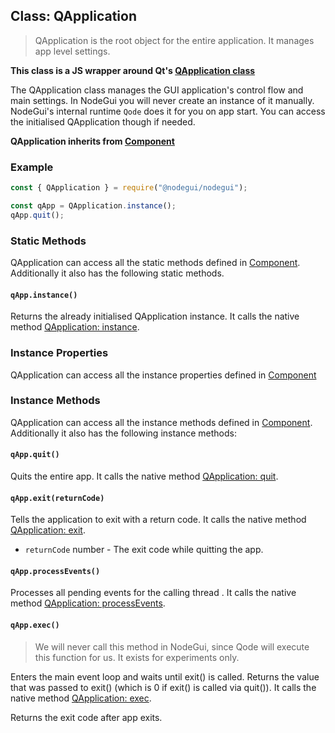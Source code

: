 ## Class: QApplication

> QApplication is the root object for the entire application. It manages app level settings.

**This class is a JS wrapper around Qt's [QApplication class](https://doc.qt.io/qt-5/qapplication.html)**

The QApplication class manages the GUI application's control flow and main settings. In NodeGui you will never create an instance of it manually. NodeGui's internal runtime `Qode` does it for you on app start. You can access the initialised QApplication though if needed.

**QApplication inherits from [Component](api/Component.md)**

### Example

```javascript
const { QApplication } = require("@nodegui/nodegui");

const qApp = QApplication.instance();
qApp.quit();
```

### Static Methods

QApplication can access all the static methods defined in [Component](api/Component.md). Additionally it also has the following static methods.

#### `qApp.instance()`

Returns the already initialised QApplication instance. It calls the native method [QApplication: instance](https://doc.qt.io/qt-5/qcoreapplication.html#instance).

### Instance Properties

QApplication can access all the instance properties defined in [Component](api/Component.md)

### Instance Methods

QApplication can access all the instance methods defined in [Component](api/Component.md). Additionally it also has the following instance methods:

#### `qApp.quit()`

Quits the entire app. It calls the native method [QApplication: quit](https://doc.qt.io/qt-5/qcoreapplication.html#quit).

#### `qApp.exit(returnCode)`

Tells the application to exit with a return code. It calls the native method [QApplication: exit](https://doc.qt.io/qt-5/qcoreapplication.html#exit).

- `returnCode` number - The exit code while quitting the app.

#### `qApp.processEvents()`

Processes all pending events for the calling thread . It calls the native method [QApplication: processEvents](https://doc.qt.io/qt-5/qcoreapplication.html#processEvents).

#### `qApp.exec()`

> We will never call this method in NodeGui, since Qode will execute this function for us. It exists for experiments only.

Enters the main event loop and waits until exit() is called. Returns the value that was passed to exit() (which is 0 if exit() is called via quit()). It calls the native method [QApplication: exec](https://doc.qt.io/qt-5/qcoreapplication.html#exec).

Returns the exit code after app exits.
